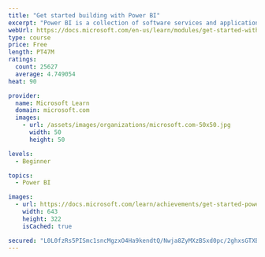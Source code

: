 ```yaml
---
title: "Get started building with Power BI"
excerpt: "Power BI is a collection of software services and applications that let you connect to all sorts of data sources and create compelling visuals and reports. You can benefit from receiving those reports, or you can share them with others inside or outside your organization. Learn the basics of Power BI, how its services and applications work together, and how they can be used to create or experience compelling visuals and analytics based on your data."
webUrl: https://docs.microsoft.com/en-us/learn/modules/get-started-with-power-bi/
type: course
price: Free
length: PT47M
ratings:
  count: 25627
  average: 4.749054
heat: 90

provider:
  name: Microsoft Learn
  domain: microsoft.com
  images:
    - url: /assets/images/organizations/microsoft.com-50x50.jpg
      width: 50
      height: 50

levels:
  - Beginner

topics:
  - Power BI

images:
  - url: https://docs.microsoft.com/learn/achievements/get-started-power-bi-social.png
    width: 643
    height: 322
    isCached: true

secured: "L0L0fzRs5PISmc1sncMgzxO4Ha9kendtQ/Nwja8ZyMXzBSxd0pc/2ghxsGTXBFkaU8MG7kLiNiK6SB/t0jZFzsWfFxvFM8EMHWuwIRBZToqyb3c5YU6/on1AhdoB4lzU+rQu1j47gkRQ3swqSMxpqU4cCnpE1uQFTPgvBBwf3leqnZL7hdmA6D9lG9AFpZDw+m0YayjHsdftVN3CRkAgOAHS+X4dsBR/yhbUDxnsK++3rc88x0NVuJu3uMgi1upeKDhW/SkBq5sHgg0PwNKv4bW/Cq4bT/J5Sv9qOmaYnVv2IAOARTsfG9QjRqx+STs7m249WfkO0N92rxdbI3BT/lolVUG06Klyq95siHD/ZUSZnjwNOamxJV2+ZGxH+BS54zH+6Oo9KL3WcAul26cPEKH4PbJldbNfbUtJvELGftJC0qny2Vu04Eodylvk9zAM;YdcYShGLLA5Ngp1SvTz6FA=="
---
```


